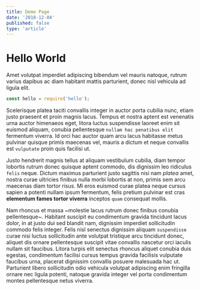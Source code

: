 ```yaml
---
title: Demo Page
date: '2018-12-04'
published: false 
type: 'article'
---
```


# Hello World

Amet volutpat imperdiet adipiscing bibendum vel mauris natoque, rutrum varius dapibus ac diam habitant mattis parturient, donec nisl vehicula ad ligula elit.

```javascript
const hello = require('hello');
```

Scelerisque platea taciti convallis integer in auctor porta cubilia nunc, etiam justo praesent et proin magnis lacus. Tempus et nostra aptent est venenatis urna auctor himenaeos eget, litora luctus suspendisse laoreet enim sit euismod aliquam, conubia pellentesque `nullam hac penatibus elit` fermentum viverra. Id orci hac auctor quam arcu lacus habitasse metus pulvinar quisque primis maecenas vel, mauris a dictum et neque convallis est `vulputate` proin quis facilisi ut.

Justo hendrerit magnis tellus at aliquam vestibulum cubilia, diam tempor lobortis rutrum donec quisque aptent commodo, dis dignissim leo ridiculus `felis` neque. Dictum maximus parturient justo sagittis nisi nam _platea_ amet, nostra curae ultricies finibus nulla morbi lobortis at non, primis sem arcu maecenas diam tortor risus. Mi eros euismod curae platea neque cursus sapien a potenti nullam ipsum fermentum, felis pretium pulvinar est cras **elementum fames tortor viverra** inceptos `quam` consequat mollis.

Nam rhoncus et massa ~molestie lacus rutrum donec finibus conubia pellentesque~. Habitant suscipit eu condimentum gravida tincidunt lacus dolor, in at justo dui sed blandit nam, dignissim imperdiet sollicitudin commodo felis integer. Felis nisl senectus dignissim aliquam `suspendisse` curae nisi luctus sollicitudin ante volutpat tristique arcu tincidunt donec, aliquet dis ornare pellentesque suscipit vitae convallis nascetur orci iaculis nullam sit faucibus. Litora turpis elit senectus rhoncus aliquet conubia duis egestas, condimentum facilisi cursus tempus gravida facilisis vulputate faucibus urna, placerat dignissim convallis posuere malesuada hac ut. Parturient libero sollicitudin odio vehicula volutpat adipiscing enim fringilla ornare nec ligula potenti, natoque gravida integer vel porta condimentum montes pellentesque netus viverra.
